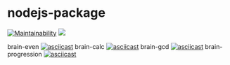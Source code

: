 # nodejs-package
[![Maintainability](https://api.codeclimate.com/v1/badges/b4174ee7f828f10066da/maintainability)](https://codeclimate.com/github/ArkadyKid/frontend-project-lvl1/maintainability)
![](https://github.com/ArkadyKid/frontend-project-lvl1/workflows/CI/badge.svg)

brain-even
[![asciicast](https://asciinema.org/a/ab1Pde4QrmHC2vl2ItwkrUZvr.png)](https://asciinema.org/a/ab1Pde4QrmHC2vl2ItwkrUZvr)
brain-calc
[![asciicast](https://asciinema.org/a/kH08hFBoXi3rtEWoOt9Vsp36X.png)](https://asciinema.org/a/kH08hFBoXi3rtEWoOt9Vsp36X)
brain-gcd
[![asciicast](https://asciinema.org/a/rGM5DOf9OX58n1c4VYO6pAGUV.png)](https://asciinema.org/a/rGM5DOf9OX58n1c4VYO6pAGUV)
brain-progression
[![asciicast](https://asciinema.org/a/W8b1uSfxaIG1UW7VAp9LYMDvL.png)](https://asciinema.org/a/W8b1uSfxaIG1UW7VAp9LYMDvL)
